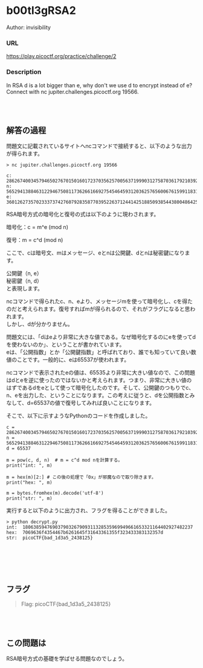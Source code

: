 # b00tl3gRSA2
Author: invisibility  

### URL
https://play.picoctf.org/practice/challenge/2  

### Description
In RSA d is a lot bigger than e, why don't we use d to encrypt instead of e? Connect with nc jupiter.challenges.picoctf.org 19566.  

<br>
<br>

## 解答の過程
問題文に記載されているサイトへncコマンドで接続すると、以下のような出力が得られます。  

```
> nc jupiter.challenges.picoctf.org 19566

c: 28626740034579465027670150160172370356257005637199903127587036179210392208293539864649798888156051522270789214068353807897291359389555614241404626181268787642367108795960498763680410863436801501919345373451143786175286880800232816595943415218414068739588819026399482209880292859951145670529734021262147744478
n: 56529413884631229467508117362661669275454645931203625765600676159911831729436064090203402462722346175198938805163808146123590937748297410962113941879589822818295787224287571463374684437964662796384628742865818753141948614072070898657766874638464068990439143111392008979631193202602071153016152622260341921491
e: 36012627357023337374276079283587703952263712441425188509385443800486425782926974256222931416163704093271448098850941512562461590276167130095659233523273174910508580741333341243766627001942632683486516730423049815370260067574066093460492472823591878736700168516419104498350669402184613725099600945209872875873
```

RSA暗号方式の暗号化と復号の式は以下のように現わされます。  

暗号化：c = m^e (mod n)  

復号：m = c^d (mod n)  

ここで、cは暗号文、mはメッセージ、eとnは公開鍵、dとnは秘密鍵になります。  

公開鍵（n, e）  
秘密鍵（n, d）  
と表現します。  

ncコマンドで得られたc、n、eより、メッセージmを使って暗号化し、cを得たのだと考えられます。復号すればmが得られるので、それがフラグになると思われます。  
しかし、dが分かりません。  

問題文には、「dはeより非常に大きな値である。なぜ暗号化するのにeを使ってdを使わないのか」、ということが書かれています。  
eは、「公開指数」とか「公開鍵指数」と呼ばれており、誰でも知っていて良い数値のことです。一般的に、eは65537が使われます。  

ncコマンドで表示されたeの値は、65535より非常に大きい値なので、この問題はdとeを逆に使ったのではないかと考えられます。つまり、非常に大きい値のはずであるdをeとして使って暗号化したのです。そして、公開鍵のつもりでc、n、eを出力した、ということになります。この考えに従うと、dを公開指数とみなして、d=65537の値で復号してみれば良いことになります。  

そこで、以下に示すようなPythonのコードを作成しました。  

```
c = 28626740034579465027670150160172370356257005637199903127587036179210392208293539864649798888156051522270789214068353807897291359389555614241404626181268787642367108795960498763680410863436801501919345373451143786175286880800232816595943415218414068739588819026399482209880292859951145670529734021262147744478
n = 56529413884631229467508117362661669275454645931203625765600676159911831729436064090203402462722346175198938805163808146123590937748297410962113941879589822818295787224287571463374684437964662796384628742865818753141948614072070898657766874638464068990439143111392008979631193202602071153016152622260341921491
d = 65537

m = pow(c, d, n)  # m = c^d mod nを計算する。
print("int: ", m)

m = hex(m)[2:] # この後の処理で「0x」が邪魔なので取り除きます。
print("hex: ", m)

m = bytes.fromhex(m).decode('utf-8')
print("str: ", m)
```

実行すると以下のように出力され、フラグを得ることができました。  

```
> python decrypt.py
int:  180638594769037903267909311328535969949661653321164402927482237
hex:  7069636f4354467b6261645f31643361355f323433383132357d
str:  picoCTF{bad_1d3a5_2438125}
```

<br>
<br>
<br>
<br>

## フラグ
> Flag: picoCTF{bad_1d3a5_2438125}

<br>
<br>

## この問題は

RSA暗号方式の基礎を学ばせる問題なのでしょう。  
